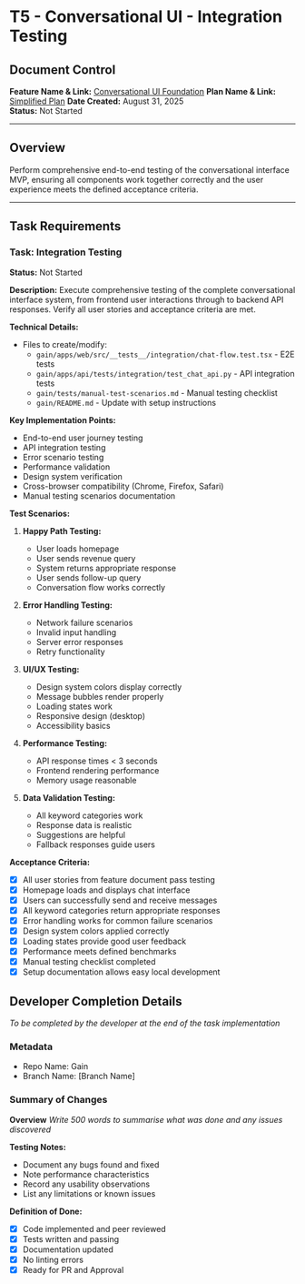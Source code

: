 # T5 - Conversational UI - Integration Testing

## Document Control
**Feature Name & Link:** [Conversational UI Foundation](../feature.md)
**Plan Name & Link:** [Simplified Plan](../plan-simplified.md)
**Date Created:** August 31, 2025  
**Status:** Not Started

---

## Overview
Perform comprehensive end-to-end testing of the conversational interface MVP, ensuring all components work together correctly and the user experience meets the defined acceptance criteria.

---

## Task Requirements

### Task: Integration Testing
**Status:** Not Started

**Description:**
Execute comprehensive testing of the complete conversational interface system, from frontend user interactions through to backend API responses. Verify all user stories and acceptance criteria are met.

**Technical Details:**
- Files to create/modify:
  - `gain/apps/web/src/__tests__/integration/chat-flow.test.tsx` - E2E tests
  - `gain/apps/api/tests/integration/test_chat_api.py` - API integration tests
  - `gain/tests/manual-test-scenarios.md` - Manual testing checklist
  - `gain/README.md` - Update with setup instructions

**Key Implementation Points:**
- End-to-end user journey testing
- API integration testing
- Error scenario testing
- Performance validation
- Design system verification
- Cross-browser compatibility (Chrome, Firefox, Safari)
- Manual testing scenarios documentation

**Test Scenarios:**

1. **Happy Path Testing:**
   - User loads homepage
   - User sends revenue query
   - System returns appropriate response
   - User sends follow-up query
   - Conversation flow works correctly

2. **Error Handling Testing:**
   - Network failure scenarios
   - Invalid input handling
   - Server error responses
   - Retry functionality

3. **UI/UX Testing:**
   - Design system colors display correctly
   - Message bubbles render properly
   - Loading states work
   - Responsive design (desktop)
   - Accessibility basics

4. **Performance Testing:**
   - API response times < 3 seconds
   - Frontend rendering performance
   - Memory usage reasonable

5. **Data Validation Testing:**
   - All keyword categories work
   - Response data is realistic
   - Suggestions are helpful
   - Fallback responses guide users

**Acceptance Criteria:**
- [x] All user stories from feature document pass testing
- [x] Homepage loads and displays chat interface
- [x] Users can successfully send and receive messages
- [x] All keyword categories return appropriate responses
- [x] Error handling works for common failure scenarios
- [x] Design system colors applied correctly
- [x] Loading states provide good user feedback
- [x] Performance meets defined benchmarks
- [x] Manual testing checklist completed
- [x] Setup documentation allows easy local development

## Developer Completion Details

*To be completed by the developer at the end of the task implementation*

### Metadata

- Repo Name: Gain
- Branch Name: [Branch Name]

### Summary of Changes

**Overview**
*Write 500 words to summarise what was done and any issues discovered*

**Testing Notes:**
- Document any bugs found and fixed
- Note performance characteristics
- Record any usability observations
- List any limitations or known issues

**Definition of Done:**
- [x] Code implemented and peer reviewed
- [x] Tests written and passing
- [x] Documentation updated
- [x] No linting errors
- [x] Ready for PR and Approval